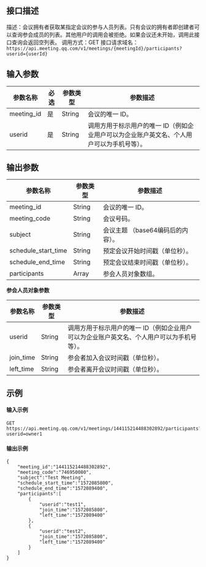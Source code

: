 ## 接口描述
描述：会议拥有者获取某指定会议的参与人员列表。只有会议的拥有者即创建者可以查询参会成员的列表。其他用户的调用会被拒绝。如果会议还未开始，调用此接口查询会返回空列表。
调用方式：GET
接口请求域名：`https://api.meeting.qq.com/v1/meetings/{meetingId}/participants?userid={userId}`

## 输入参数
| 参数名称 |必选|参数类型|参数描述 |
|---------|---------|---------|---------|
| meeting_id |  是|String|会议的唯一 ID。|
|userid| 是 | String|调用方用于标示用户的唯一 ID（例如企业用户可以为企业账户英文名、个人用户可以为手机号等）。 |

## 输出参数

| 参数名称 |参数类型|参数描述 |
|---------|---------|---------|
| meeting_id |  String|会议的唯一 ID。|
|meeting_code|String|会议号码。|
|subject|String|会议主题 （base64编码后的内容）。|
|schedule_start_time|String|预定会议开始时间戳（单位秒）。 |
|schedule_end_time|String|预定会议结束时间戳（单位秒）。 |
|participants|Array|参会人员对象数组。|

**参会人员对象参数**

| 参数名称 |参数类型|参数描述 |
|---------|---------|---------|
|userid|String|调用方用于标示用户的唯一 ID（例如企业用户可以为企业账户英文名、个人用户可以为手机号等）。|
|join_time|String|参会者加入会议时间戳（单位秒）。|
|left_time|String|参会者离开会议时间戳（单位秒）。|

## 示例
#### 输入示例
```http
GET https://api.meeting.qq.com/v1/meetings/144115214488302892/participants?userid=owner1
```
#### 输出示例

```
{
    "meeting_id":"144115214488302892",
    "meeting_code":"746950080",
    "subject":"Test Meeting",
    "schedule_start_time":"1572085800",
    "schedule_end_time":"1572089400",
    "participants":[
        {
            "userid":"test1",
            "join_time":"1572085800",
            "left_time":"1572089400"
        },
        {
            "userid":"test2",
            "join_time":"1572085800",
            "left_time":"1572089400"
        }
    ]
}

```
